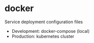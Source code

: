 # docker
Service deployment configuration files

- Development: docker-compose (local)
- Production: kubernetes cluster
